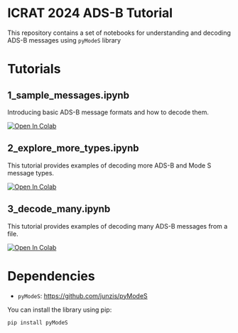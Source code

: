 # ICRAT 2024 ADS-B Tutorial

This repository contains a set of notebooks for understanding and decoding ADS-B messages using `pyModeS` library

# Tutorials

## 1_sample_messages.ipynb

Introducing basic ADS-B message formats and how to decode them.

[![Open In Colab](https://colab.research.google.com/assets/colab-badge.svg)](https://colab.research.google.com/github/junzis/icrat2024-adsb-tutorial/blob/main/1_sample_messages.ipynb)

## 2_explore_more_types.ipynb

This tutorial provides examples of decoding more ADS-B and Mode S message types.

[![Open In Colab](https://colab.research.google.com/assets/colab-badge.svg)](https://colab.research.google.com/github/junzis/icrat2024-adsb-tutorial/blob/main/2_explore_more_types.ipynb)

## 3_decode_many.ipynb

This tutorial provides examples of decoding many ADS-B messages from a file.

[![Open In Colab](https://colab.research.google.com/assets/colab-badge.svg)](https://colab.research.google.com/github/junzis/icrat2024-adsb-tutorial/blob/main/3_decode_many.ipynb)

# Dependencies

- `pyModeS`: https://github.com/junzis/pyModeS

You can install the library using pip:

```bash
pip install pyModeS
```

